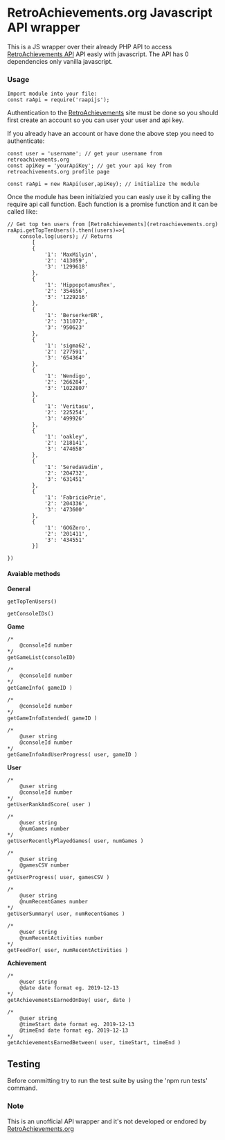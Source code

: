 # RetroAchievements.org Javascript API wrapper

This is a JS wrapper over their already PHP API to access [RetroAchievements API](retroachievements.org) API easly with javascript. The API has 0 dependencies only vanilla javascript.

### Usage

```
Import module into your file:
const raApi = require('raapijs');
```

Authentication to the [RetroAchievements](retroachievements.org) site must be done so you should first create an account so you can user your user and api key.

If you already have an account or have done the above step you need to authenticate:

```
const user = 'username'; // get your username from retroachivements.org
const apiKey = 'yourApiKey'; // get your api key from retroachivements.org profile page
```

```
const raApi = new RaApi(user,apiKey); // initialize the module
```

Once the module has been initialzied you can easly use it by calling the require api call function. Each function is a promise function and it can be called like:

```
// Get top ten users from [RetroAchievements](retroachievements.org)
raApi.getTopTenUsers().then((users)=>{
    console.log(users); // Returns
        [
        {
        	'1': 'MaxMilyin',
        	'2': '413059',
        	'3': '1299618'
        },
        {
        	'1': 'HippopotamusRex',
        	'2': '354656',
        	'3': '1229216'
        },
        {
        	'1': 'BerserkerBR',
        	'2': '311072',
        	'3': '950623'
        },
        {
        	'1': 'sigma62',
        	'2': '277591',
        	'3': '654364'
        },
        {
        	'1': 'Wendigo',
        	'2': '266284',
        	'3': '1022807'
        },
        {
        	'1': 'Veritasu',
        	'2': '225254',
        	'3': '499926'
        },
        {
        	'1': 'oakley',
        	'2': '218141',
        	'3': '474658'
        },
        {
        	'1': 'SeredaVadim',
        	'2': '204732',
        	'3': '631451'
        },
        {
        	'1': 'FabricioPrie',
        	'2': '204336',
        	'3': '473600'
        },
        {
        	'1': 'GOGZero',
        	'2': '201411',
        	'3': '434551'
        }]

})
```

#### Avaiable methods

**General**

`getTopTenUsers()`

`getConsoleIDs()`

**Game**

```
/*
	@consoleId number
*/
getGameList(consoleID)
```

```
/*
	@consoleId number
*/
getGameInfo( gameID )
```

```
/*
	@consoleId number
*/
getGameInfoExtended( gameID )
```

```
/*
	@user string
	@consoleId number
*/
getGameInfoAndUserProgress( user, gameID )
```

**User**

```
/*
	@user string
	@consoleId number
*/
getUserRankAndScore( user )
```

```
/*
	@user string
	@numGames number
*/
getUserRecentlyPlayedGames( user, numGames )
```

```
/*
	@user string
	@gamesCSV number
*/
getUserProgress( user, gamesCSV )
```

```
/*
	@user string
	@numRecentGames number
*/
getUserSummary( user, numRecentGames )
```

```
/*
	@user string
	@numRecentActivities number
*/
getFeedFor( user, numRecentActivities )
```

**Achievement**

```
/*
	@user string
	@date date format eg. 2019-12-13
*/
getAchievementsEarnedOnDay( user, date )
```

```
/*
	@user string
	@timeStart date format eg. 2019-12-13
	@timeEnd date format eg. 2019-12-13
*/
getAchievementsEarnedBetween( user, timeStart, timeEnd )
```

## Testing

Before committing try to run the test suite by using the 'npm run tests' command.

### Note

This is an unofficial API wrapper and it's not developed or endored by [RetroAchievements.org](retroachievements.org)
